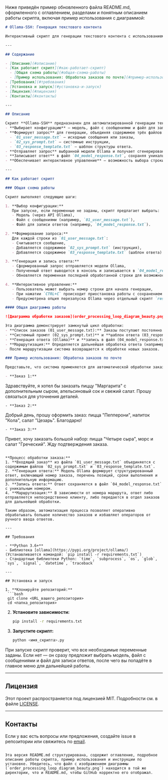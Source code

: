 Ниже приведён пример обновленного файла README.md, оформленного с оглавлением, разделами и понятным описанием работы скрипта, включая пример использования с диаграммой:

```markdown
# Ollama-SSH: Генерация текстового контента

Интерактивный скрипт для генерации текстового контента с использованием моделей Ollama. Он объединяет выбор модели, файлов сообщений и файла для записи ответов в единый удобный интерфейс, обеспечивая гибкое управление процессом генерации.

---

## Содержание

- [Описание](#описание)
- [Как работает скрипт](#как-работает-скрипт)
  - [Общая схема работы](#общая-схема-работы)
  - [Пример использования: Обработка заказов по почте](#пример-использования-обработка-заказов-по-почте)
- [Требования](#требования)
- [Установка и запуск](#установка-и-запуск)
- [Лицензия](#лицензия)
- [Контакты](#контакты)

---

## Описание

Скрипт **Ollama-SSH** предназначен для автоматизированной генерации текстового контента. Он:
- **Выбирает конфигурацию** – модель, файл с сообщениями и файл для записи ответов.
- **Формирует запрос** для генерации, объединяя содержимое трёх файлов:
  - `01_user_message.txt` – исходные сообщения или заказы,
  - `02_sys_prompt.txt` – системные инструкции,
  - `03_response_template.txt` – шаблон структуры ответа.
- **Отправляет запрос** выбранной модели Ollama и получает сгенерированный ответ.
- **Записывает ответ** в файл `04_model_response.txt`, сохраняя уникальный номер и номер маршрута.
- **Обеспечивает интерактивное управление** – возможность выбора строки для начала генерации, обработку прерываний (CTRL+C) и перезапуск Ollama.

---

## Как работает скрипт

### Общая схема работы

Скрипт выполняет следующие шаги:

1. **Выбор конфигурации:**  
   При запуске, если переменные не заданы, скрипт предлагает выбрать:
   - Модель (через API Ollama),
   - Файл с сообщениями (например, `01_user_message.txt`),
   - Файл для записи ответов (например, `04_model_response.txt`).

2. **Формирование запроса:**  
   Для каждой строки из `01_user_message.txt`:
   - Считывается сообщение,
   - Добавляется содержимое `02_sys_prompt.txt` (инструкция),
   - Добавляется содержимое `03_response_template.txt` (шаблон ответа).

3. **Генерация и запись ответа:**  
   - Сформированный запрос отправляется модели Ollama,
   - Полученный ответ выводится в консоль и записывается в `04_model_response.txt`,
   - Обновляется переменная последней обработанной строки для возможности продолжения обработки после прерывания.

4. **Интерактивное управление:**  
   - Пользователь может выбрать номер строки для начала генерации,
   - При нажатии `CTRL+C` происходит приостановка работы с сохранением состояния и возврат в главное меню,
   - Предусмотрена опция перезапуска Ollama через отдельный скрипт `restart_ollama.py`.

#### Общая диаграмма работы

![Диаграмма обработки заказов](order_processing_loop_diagram_beauty.png)

Эта диаграмма демонстрирует замкнутый цикл обработки:
- **Список заказов (01_user_message.txt):** Заказы поступают постоянно.
- **Системный промпт (02_sys_prompt.txt)** и **шаблон ответа (03_response_template.txt):** Формируют структуру запроса.
- **Генерация ответа (Ollama)** и **запись в файл (04_model_response.txt):** Ответ сохраняется с уникальным номером и информацией о маршрутизации.
- **Маршрутизация:** Определяется дальнейшая обработка ответа (например, отправка обратно пользователю или передача в отдел заказов).
- После маршрутизации система возвращается к обработке новых заказов.

### Пример использования: Обработка заказов по почте

Представьте, что система применяется для автоматической обработки заказов пиццерии, где входящие заказы поступают по электронной почте и записываются в файл `01_user_message.txt`. Примеры заказов:

- **Заказ 1:**
  ```
  Здравствуйте, я хотел бы заказать пиццу "Маргарита" с дополнительным сыром, апельсиновый сок и свежий салат. Прошу связаться для уточнения деталей.
  ```
- **Заказ 2:**
  ```
  Добрый день, прошу оформить заказ: пицца "Пепперони", напиток "Кола", салат "Цезарь". Благодарю!
  ```
- **Заказ 3:**
  ```
  Привет, хочу заказать большой набор: пицца "Четыре сыра", морс и салат "Греческий". Жду подтверждения заказа.
  ```

**Процесс обработки заказа:**
1. **Входящий заказ** из файла `01_user_message.txt` объединяется с содержимым файлов `02_sys_prompt.txt` и `03_response_template.txt`.
2. **Генерация ответа:** Модель Ollama формирует структурированный ответ, включающий номер заказа, перечень позиций, сроки выполнения и дополнительную информацию.
3. **Запись ответа:** Ответ сохраняется в файл `04_model_response.txt` с уникальным номером.
4. **Маршрутизация:** В зависимости от номера маршрута, ответ либо отправляется непосредственно клиенту, либо передается в отдел заказов для дальнейшей обработки.

Таким образом, автоматизация процесса позволяет оперативно обрабатывать большое количество заказов и избавляет операторов от ручного ввода ответов.

---

## Требования

- **Python 3.6+**
- Библиотека [ollama](https://pypi.org/project/ollama/)  
  (Устанавливается командой: `pip install -r requirements.txt`)
- Стандартные библиотеки Python: `time`, `subprocess`, `os`, `glob`, `sys`, `signal`, `datetime`, `traceback`

---

## Установка и запуск

1. **Клонируйте репозиторий:**
   ```bash
   git clone <URL_вашего_репозитория>
   cd <папка_репозитория>
   ```

2. **Установите зависимости:**
   ```bash
   pip install -r requirements.txt
   ```

3. **Запустите скрипт:**
   ```bash
   python <имя_скрипта>.py
   ```
   
При запуске скрипт проверит, что все необходимые переменные заданы. Если нет — он сразу предложит выбрать модель, файл с сообщениями и файл для записи ответов, после чего вы попадёте в главное меню для дальнейшей работы.

---

## Лицензия

Этот проект распространяется под лицензией MIT. Подробности см. в файле [LICENSE](LICENSE).

---

## Контакты

Если у вас есть вопросы или предложения, создайте issue в репозитории или свяжитесь по [email](mailto:your.email@example.com).
```

Эта версия README.md структурирована, содержит оглавление, подробное описание работы скрипта, пример использования и инструкции по установке. Убедитесь, что файл с изображением диаграммы (`order_processing_loop_diagram_beauty.png`) находится в той же директории, что и README.md, чтобы GitHub корректно его отображал.
